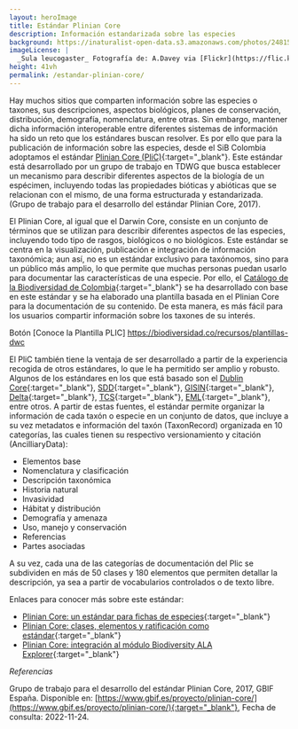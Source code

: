 ```yaml
---
layout: heroImage
title: Estándar Plinian Core
description: Información estandarizada sobre las especies
background: https://inaturalist-open-data.s3.amazonaws.com/photos/248152389/large.jpeg
imageLicense: |
  _Sula leucogaster_ Fotografía de: A.Davey via [Flickr](https://flic.kr/p/22dCn2h)
height: 41vh
permalink: /estandar-plinian-core/
---
```


Hay muchos sitios que comparten información sobre las especies o taxones, sus descripciones, aspectos biológicos, planes de conservación, distribución, demografía, nomenclatura, entre otras. Sin embargo, mantener dicha información interoperable entre diferentes sistemas de información ha sido un reto que los estándares buscan resolver.  Es por ello que para la publicación de información sobre las especies, desde el SiB Colombia adoptamos el estándar [Plinian Core (PliC)](https://github.com/tdwg/PlinianCore){:target="_blank"}. Este estándar está desarrollado por un grupo de trabajo en TDWG que busca establecer un mecanismo para describir diferentes aspectos de la biología de un espécimen, incluyendo todas las propiedades bióticas y abióticas que se relacionan con el mismo, de una forma estructurada y estandarizada. (Grupo de trabajo para el desarrollo del estándar Plinian Core, 2017).

El Plinian Core, al igual que el Darwin Core, consiste en un conjunto de términos que se utilizan para describir diferentes aspectos de las especies, incluyendo todo tipo de rasgos, biológicos o no biológicos. Este estándar se centra en la visualización, publicación e integración de información taxonómica; aun así, no es un estándar exclusivo para taxónomos, sino para un público más amplio, lo que permite que muchas personas puedan usarlo para documentar las características de una especie. Por ello, el [Catálogo de la Biodiversidad de Colombia](https://catalogo.biodiversidad.co/){:target="_blank"} se ha desarrollado con base en este estándar y se ha elaborado una plantilla basada en el Plinian Core para la documentación de su contenido. De esta manera, es más fácil para los usuarios compartir información sobre los taxones de su interés.

Botón [Conoce la Plantilla PLIC] https://biodiversidad.co/recursos/plantillas-dwc

El PliC también tiene la ventaja de ser desarrollado a partir de la experiencia recogida de otros estándares, lo que le ha permitido ser amplio y robusto. Algunos de los estándares en los que está basado son el [Dublin Core](https://www.dublincore.org/specifications/dublin-core/){:target="_blank"}, [SDD](https://www.tdwg.org/standards/sdd/){:target="_blank"}, [GISIN](https://github.com/tdwg/gisin){:target="_blank"}, [Delta](https://www.tdwg.org/standards/delta/){:target="_blank"}, [TCS](https://www.tdwg.org/standards/tcs/){:target="_blank"}, [EML](https://eml.ecoinformatics.org/){:target="_blank"}, entre otros. A partir de estas fuentes, el estándar permite organizar la información de cada taxón o especie en un conjunto de datos, que incluye a su vez metadatos e información del taxón (TaxonRecord) organizada en 10 categorías, las cuales tienen su respectivo versionamiento y citación (AncilliaryData):

* Elementos base
* Nomenclatura y clasificación
* Descripción taxonómica
* Historia natural
* Invasividad
* Hábitat y distribución
* Demografía y amenaza
* Uso, manejo y conservación
* Referencias
* Partes asociadas

A su vez, cada una de las categorías de documentación del Plic se subdividen en más de 50 clases y 180 elementos que permiten detallar la descripción, ya sea a partir de vocabularios controlados o de texto libre.


Enlaces para conocer más sobre este estándar:

* [Plinian Core: un estándar para fichas de especies](https://youtu.be/uzaJZMLfvHY){:target="_blank"}
* [Plinian Core: clases, elementos y ratificación como estándar](https://youtu.be/tN40ikVsrfw){:target="_blank"}
* [Plinian Core: integración al módulo Biodiversity ALA Explorer](https://youtu.be/ABZg0FWWSz8){:target="_blank"}

*Referencias*

Grupo de trabajo para el desarrollo del estándar Plinian Core, 2017, GBIF España. Disponible en:  [https://www.gbif.es/proyecto/plinian-core/](https://www.gbif.es/proyecto/plinian-core/){:target="_blank"}, Fecha de consulta: 2022-11-24.

